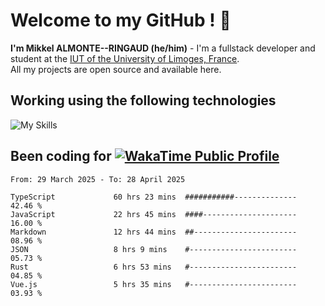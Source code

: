 # Welcome to my GitHub ! 🌃

**I'm Mikkel ALMONTE--RINGAUD (he/him)** - I'm a fullstack developer and student at the [IUT of the University of Limoges, France](https://iut.unilim.fr). \
All my projects are open source and available here.

## Working using the following technologies

![My Skills](https://skillicons.dev/icons?i=solidjs,pnpm,nodejs,ts,js,vercel,netlify,html,css,rust,astro,git,vue,md,electron,figma,github,bash,bun,cloudflare,py,tailwind,nginx,npm,tauri,vite,zig,yarn,windicss,dart,flutter,kotlin&theme=dark)

## Been coding for [![WakaTime Public Profile](https://wakatime.com/badge/user/0839e595-e07a-435c-8d59-ed95f2a3d6dd.svg?style=flat-square)](https://wakatime.com/@0839e595-e07a-435c-8d59-ed95f2a3d6dd)

<!--START_SECTION:waka-->

```plain
From: 29 March 2025 - To: 28 April 2025

TypeScript             60 hrs 23 mins  ###########--------------   42.46 %
JavaScript             22 hrs 45 mins  ####---------------------   16.00 %
Markdown               12 hrs 44 mins  ##-----------------------   08.96 %
JSON                   8 hrs 9 mins    #------------------------   05.73 %
Rust                   6 hrs 53 mins   #------------------------   04.85 %
Vue.js                 5 hrs 35 mins   #------------------------   03.93 %
```

<!--END_SECTION:waka-->
